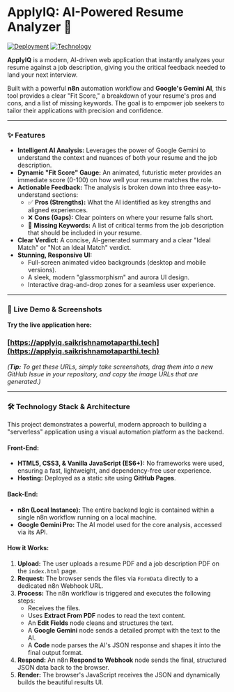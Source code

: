 # ApplyIQ: AI-Powered Resume Analyzer 🚀

[![Deployment](https://img.shields.io/badge/Live%20Demo-ApplyIQ.saikrishnamotaparthi.tech-brightgreen?style=for-the-badge&logo=vercel)](https://applyiq.saikrishnamotaparthi.tech)
[![Technology](https://img.shields.io/badge/Tech%20Stack-n8n%20%7C%20Gemini%20AI%20%7C%20JS-blueviolet?style=for-the-badge)](https://n8n.io/)

**ApplyIQ** is a modern, AI-driven web application that instantly analyzes your resume against a job description, giving you the critical feedback needed to land your next interview.

Built with a powerful **n8n** automation workflow and **Google's Gemini AI**, this tool provides a clear "Fit Score," a breakdown of your resume's pros and cons, and a list of missing keywords. The goal is to empower job seekers to tailor their applications with precision and confidence.

---

### ✨ Features

* **Intelligent AI Analysis:** Leverages the power of Google Gemini to understand the context and nuances of both your resume and the job description.  
* **Dynamic "Fit Score" Gauge:** An animated, futuristic meter provides an immediate score (0-100) on how well your resume matches the role.  
* **Actionable Feedback:** The analysis is broken down into three easy-to-understand sections:  
  * ✅ **Pros (Strengths):** What the AI identified as key strengths and aligned experiences.  
  * ❌ **Cons (Gaps):** Clear pointers on where your resume falls short.  
  * 🔑 **Missing Keywords:** A list of critical terms from the job description that should be included in your resume.  
* **Clear Verdict:** A concise, AI-generated summary and a clear "Ideal Match" or "Not an Ideal Match" verdict.  
* **Stunning, Responsive UI:**  
  * Full-screen animated video backgrounds (desktop and mobile versions).  
  * A sleek, modern "glassmorphism" and aurora UI design.  
  * Interactive drag-and-drop zones for a seamless user experience.  

---

### 🎥 Live Demo & Screenshots

**Try the live application here:**  
### [https://applyiq.saikrishnamotaparthi.tech](https://applyiq.saikrishnamotaparthi.tech)

*(**Tip:** To get these URLs, simply take screenshots, drag them into a new GitHub Issue in your repository, and copy the image URLs that are generated.)*

---

### 🛠️ Technology Stack & Architecture

This project demonstrates a powerful, modern approach to building a "serverless" application using a visual automation platform as the backend.

#### **Front-End:**
* **HTML5, CSS3, & Vanilla JavaScript (ES6+):** No frameworks were used, ensuring a fast, lightweight, and dependency-free user experience.  
* **Hosting:** Deployed as a static site using **GitHub Pages**.  

#### **Back-End:**
* **n8n (Local Instance):** The entire backend logic is contained within a single n8n workflow running on a local machine.  
* **Google Gemini Pro:** The AI model used for the core analysis, accessed via its API.  

#### **How it Works:**
1. **Upload:** The user uploads a resume PDF and a job description PDF on the `index.html` page.  
2. **Request:** The browser sends the files via `FormData` directly to a dedicated n8n Webhook URL.  
3. **Process:** The n8n workflow is triggered and executes the following steps:  
   * Receives the files.  
   * Uses **Extract From PDF** nodes to read the text content.  
   * An **Edit Fields** node cleans and structures the text.  
   * A **Google Gemini** node sends a detailed prompt with the text to the AI.  
   * A **Code** node parses the AI's JSON response and shapes it into the final output format.  
4. **Respond:** An n8n **Respond to Webhook** node sends the final, structured JSON data back to the browser.  
5. **Render:** The browser's JavaScript receives the JSON and dynamically builds the beautiful results UI.  
